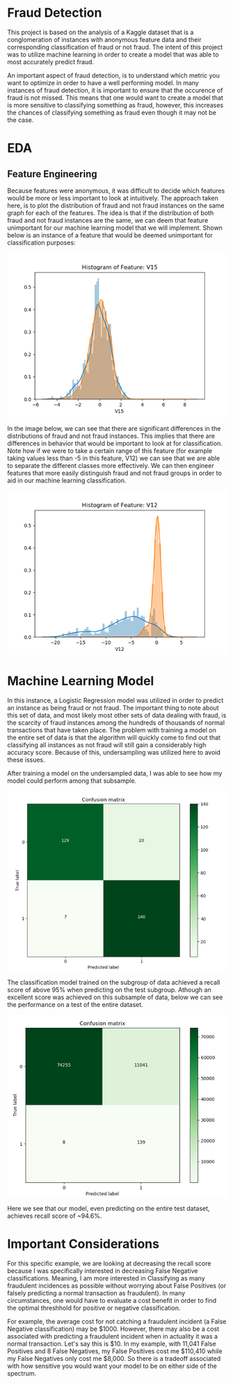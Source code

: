 # Fraud Detection
This project is based on the analysis of a Kaggle dataset that is a conglomeration of instances with anonymous feature data and their corresponding classification of fraud or not fraud.  The intent of this project was to utilize machine learning in order to create a model that was able to most accurately predict fraud.

An important aspect of fraud detection, is to understand which metric you want to optimize in order to have a well performing model.  In many instances of fraud detection, it is important to ensure that the occurence of fraud is not missed.  This means that one would want to create a model that is more sensitive to classifying something as fraud, however, this increases the chances of classifying something as fraud even though it may not be the case.

# EDA
## Feature Engineering

Because features were anonymous, it was difficult to decide which features would be more or less important to look at intuitively.  The approach taken here, is to plot the distribution of fraud and not fraud instances on the same graph for each of the features.  The idea is that if the distribution of both fraud and not fraud instances are the same, we can deem that feature unimportant for our machine learning model that we will implement.  Shown below is an instance of a feature that would be deemed unimportant for classification purposes:

![image](images/Feature_Unimportant.png)

In the image below, we can see that there are significant differences in the distributions of fraud and not fraud instances.  This implies that there are differences in behavior that would be important to look at for classification.  Note how if we were to take a certain range of this feature (for example taking values less than -5 in this feature, V12) we can see that we are able to separate the different classes more effectively.  We can then engineer features that more easily distinguish fraud and not fraud groups in order to aid in our machine learning classification.

![image](images/Feature_Important.png)

# Machine Learning Model
In this instance, a Logistic Regression model was utilized in order to predict an instance as being fraud or not fraud.  The important thing to note about this set of data, and most likely most other sets of data dealing with fraud, is the scarcity of fraud instances among the hundreds of thousands of normal transactions that have taken place.  The problem with training a model on the entire set of data is that the algorithm will quickly come to find out that classifying all instances as not fraud will still gain a considerably high accuracy score.  Because of this, undersampling was utilized here to avoid these issues.

After training a model on the undersampled data, I was able to see how my model could perform among that subsample.

![image](images/undersample_predict.png)

The classification model trained on the subgroup of data achieved a recall score of above 95% when predicting on the test subgroup.  Athough an excellent score was achieved on this subsample of data, below we can see the performance on a test of the entire dataset.

![image](images/full_predict.png)

Here we see that our model, even predicting on the entire test dataset, achieves recall score of ~94.6%.

# Important Considerations
For this specific example, we are looking at decreasing the recall score because I was specifically interested in decreasing False Negative classifications.  Meaning, I am more interested in Classifying as many fraudulent incidences as possible without worrying about False Positives (or falsely predicting a normal transaction as fraudulent).  In many circumstances, one would have to evaluate a cost benefit in order to find the optimal threshhold for positive or negative classification.  

For example, the average cost for not catching a fraudulent incident (a False Negative classification) may be $1000.  However, there may also be a cost associated with predicting a fraudulent incident when in actuality it was a normal transaction.  Let's say this is $10.  In my example, with 11,041 False Positives and 8 False Negatives, my False Positives cost me $110,410 while my False Negatives only cost me $8,000.  So there is a tradeoff associated with how sensitive you would want your model to be on either side of the spectrum.
